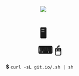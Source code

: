 <h1 align="center"><a href="https://travis-ci.com/reitermarkus/dotfiles"><img src="https://travis-ci.com/reitermarkus/dotfiles.svg?branch=master"/></a></h1>
<h1 align="center">🖥<br/>&nbsp;&nbsp;&nbsp;&nbsp;&nbsp;⌨&nbsp;🖱</h1>
<p align="center">💲&nbsp;<code>curl -sL git.io/.sh | sh</code>&nbsp;&nbsp;&nbsp;&nbsp;&nbsp;</p>
